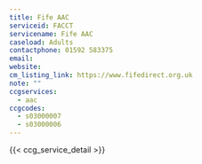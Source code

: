 ```yaml
---
title: Fife AAC
serviceid: FACCT
servicename: Fife AAC
caseload: Adults
contactphone: 01592 583375
email:
website:
cm_listing_link: https://www.fifedirect.org.uk
note: ""
ccgservices:
  - aac
ccgcodes:
  - s03000007
  - s03000006
---
```


{{< ccg_service_detail >}}
